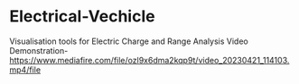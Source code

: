 # Electrical-Vechicle
Visualisation tools for Electric Charge and Range Analysis
Video Demonstration-https://www.mediafire.com/file/ozl9x6dma2kqp9t/video_20230421_114103.mp4/file
